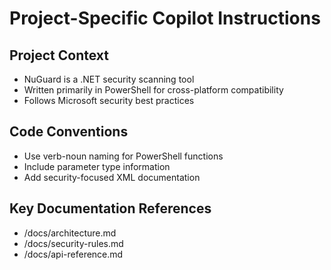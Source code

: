 # Project-Specific Copilot Instructions

## Project Context
- NuGuard is a .NET security scanning tool
- Written primarily in PowerShell for cross-platform compatibility
- Follows Microsoft security best practices

## Code Conventions
- Use verb-noun naming for PowerShell functions
- Include parameter type information
- Add security-focused XML documentation

## Key Documentation References
- /docs/architecture.md
- /docs/security-rules.md
- /docs/api-reference.md